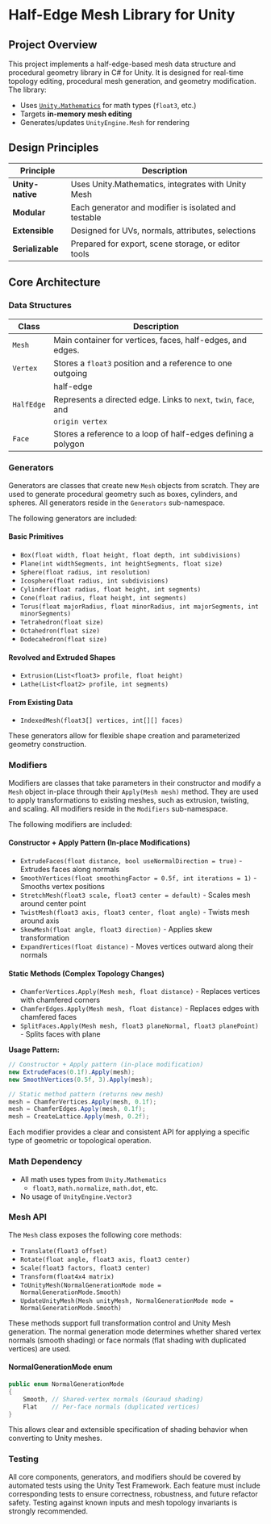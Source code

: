 # Half-Edge Mesh Library for Unity

## Project Overview

This project implements a half-edge-based mesh data structure and procedural
geometry library in C# for Unity. It is designed for real-time topology editing,
procedural mesh generation, and geometry modification. The library:

- Uses [`Unity.Mathematics`] for math types (`float3`, etc.)
- Targets **in-memory mesh editing**
- Generates/updates `UnityEngine.Mesh` for rendering

[`Unity.Mathematics`]: https://docs.unity3d.com/Packages/com.unity.mathematics@latest

## Design Principles

| Principle        | Description                                         |
|------------------|-----------------------------------------------------|
| **Unity-native** | Uses Unity.Mathematics, integrates with Unity Mesh  |
| **Modular**      | Each generator and modifier is isolated and testable|
| **Extensible**   | Designed for UVs, normals, attributes, selections   |
| **Serializable** | Prepared for export, scene storage, or editor tools |

## Core Architecture

### Data Structures

| Class      | Description                                                      |
|------------|------------------------------------------------------------------|
| `Mesh`     | Main container for vertices, faces, half-edges, and edges.       |
| `Vertex`   | Stores a `float3` position and a reference to one outgoing       |
|            | half-edge                                                        |
| `HalfEdge` | Represents a directed edge. Links to `next`, `twin`, `face`, and |
|            | `origin vertex`                                                  |
| `Face`     | Stores a reference to a loop of half-edges defining a polygon    |

### Generators

Generators are classes that create new `Mesh` objects from scratch. They are
used to generate procedural geometry such as boxes, cylinders, and spheres. All
generators reside in the `Generators` sub-namespace.

The following generators are included:

#### Basic Primitives

- `Box(float width, float height, float depth, int subdivisions)`
- `Plane(int widthSegments, int heightSegments, float size)`
- `Sphere(float radius, int resolution)`
- `Icosphere(float radius, int subdivisions)`
- `Cylinder(float radius, float height, int segments)`
- `Cone(float radius, float height, int segments)`
- `Torus(float majorRadius, float minorRadius, int majorSegments, int minorSegments)`
- `Tetrahedron(float size)`
- `Octahedron(float size)`
- `Dodecahedron(float size)`

#### Revolved and Extruded Shapes

- `Extrusion(List<float3> profile, float height)`
- `Lathe(List<float2> profile, int segments)`

#### From Existing Data

- `IndexedMesh(float3[] vertices, int[][] faces)`

These generators allow for flexible shape creation and parameterized geometry
construction.

### Modifiers

Modifiers are classes that take parameters in their constructor and modify
a `Mesh` object in-place through their `Apply(Mesh mesh)` method. They are
used to apply transformations to existing meshes, such as extrusion, twisting,
and scaling. All modifiers reside in the `Modifiers` sub-namespace.

The following modifiers are included:

#### Constructor + Apply Pattern (In-place Modifications)
- `ExtrudeFaces(float distance, bool useNormalDirection = true)` - Extrudes faces along normals
- `SmoothVertices(float smoothingFactor = 0.5f, int iterations = 1)` - Smooths vertex positions
- `StretchMesh(float3 scale, float3 center = default)` - Scales mesh around center point
- `TwistMesh(float3 axis, float3 center, float angle)` - Twists mesh around axis
- `SkewMesh(float angle, float3 direction)` - Applies skew transformation
- `ExpandVertices(float distance)` - Moves vertices outward along their normals

#### Static Methods (Complex Topology Changes)
- `ChamferVertices.Apply(Mesh mesh, float distance)` - Replaces vertices with chamfered corners
- `ChamferEdges.Apply(Mesh mesh, float distance)` - Replaces edges with chamfered faces
- `SplitFaces.Apply(Mesh mesh, float3 planeNormal, float3 planePoint)` - Splits faces with plane

**Usage Pattern:**
```csharp
// Constructor + Apply pattern (in-place modification)
new ExtrudeFaces(0.1f).Apply(mesh);
new SmoothVertices(0.5f, 3).Apply(mesh);

// Static method pattern (returns new mesh)
mesh = ChamferVertices.Apply(mesh, 0.1f);
mesh = ChamferEdges.Apply(mesh, 0.1f);
mesh = CreateLattice.Apply(mesh, 0.2f);
```

Each modifier provides a clear and consistent API for applying a specific type
of geometric or topological operation.

### Math Dependency

- All math uses types from `Unity.Mathematics`
  - `float3`, `math.normalize`, `math.dot`, etc.
- No usage of `UnityEngine.Vector3`

### Mesh API

The `Mesh` class exposes the following core methods:

- `Translate(float3 offset)`
- `Rotate(float angle, float3 axis, float3 center)`
- `Scale(float3 factors, float3 center)`
- `Transform(float4x4 matrix)`
- `ToUnityMesh(NormalGenerationMode mode = NormalGenerationMode.Smooth)`
- `UpdateUnityMesh(Mesh unityMesh, NormalGenerationMode mode = NormalGenerationMode.Smooth)`

These methods support full transformation control and Unity Mesh generation.
The normal generation mode determines whether shared vertex normals (smooth shading)
or face normals (flat shading with duplicated vertices) are used.

#### NormalGenerationMode enum

```csharp
public enum NormalGenerationMode
{
    Smooth, // Shared-vertex normals (Gouraud shading)
    Flat    // Per-face normals (duplicated vertices)
}
```

This allows clear and extensible specification of shading behavior when converting
to Unity meshes.

### Testing

All core components, generators, and modifiers should be covered by automated
tests using the Unity Test Framework. Each feature must include corresponding
tests to ensure correctness, robustness, and future refactor safety. Testing
against known inputs and mesh topology invariants is strongly recommended.
